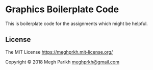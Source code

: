 Graphics Boilerplate Code
=========================

This is boilerplate code for the assignments which might be helpful.


License
-------
The MIT License https://meghprkh.mit-license.org/

Copyright &copy; 2018 Megh Parikh <meghprkh@gmail.com>

